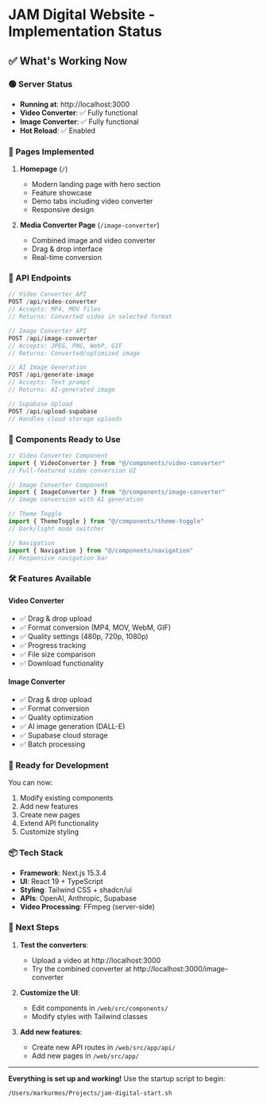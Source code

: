 # JAM Digital Website - Implementation Status

## ✅ What's Working Now

### 🟢 Server Status
- **Running at**: http://localhost:3000
- **Video Converter**: ✅ Fully functional
- **Image Converter**: ✅ Fully functional
- **Hot Reload**: ✅ Enabled

### 📄 Pages Implemented

1. **Homepage** (`/`)
   - Modern landing page with hero section
   - Feature showcase
   - Demo tabs including video converter
   - Responsive design

2. **Media Converter Page** (`/image-converter`)
   - Combined image and video converter
   - Drag & drop interface
   - Real-time conversion

### 🔌 API Endpoints

```typescript
// Video Converter API
POST /api/video-converter
// Accepts: MP4, MOV files
// Returns: Converted video in selected format

// Image Converter API  
POST /api/image-converter
// Accepts: JPEG, PNG, WebP, GIF
// Returns: Converted/optimized image

// AI Image Generation
POST /api/generate-image
// Accepts: Text prompt
// Returns: AI-generated image

// Supabase Upload
POST /api/upload-supabase
// Handles cloud storage uploads
```

### 🎨 Components Ready to Use

```typescript
// Video Converter Component
import { VideoConverter } from "@/components/video-converter"
// Full-featured video conversion UI

// Image Converter Component
import { ImageConverter } from "@/components/image-converter"
// Image conversion with AI generation

// Theme Toggle
import { ThemeToggle } from "@/components/theme-toggle"
// Dark/light mode switcher

// Navigation
import { Navigation } from "@/components/navigation"
// Responsive navigation bar
```

### 🛠️ Features Available

#### Video Converter
- ✅ Drag & drop upload
- ✅ Format conversion (MP4, MOV, WebM, GIF)
- ✅ Quality settings (480p, 720p, 1080p)
- ✅ Progress tracking
- ✅ File size comparison
- ✅ Download functionality

#### Image Converter
- ✅ Drag & drop upload
- ✅ Format conversion
- ✅ Quality optimization
- ✅ AI image generation (DALL-E)
- ✅ Supabase cloud storage
- ✅ Batch processing

### 🎯 Ready for Development

You can now:
1. Modify existing components
2. Add new features
3. Create new pages
4. Extend API functionality
5. Customize styling

### 📦 Tech Stack

- **Framework**: Next.js 15.3.4
- **UI**: React 19 + TypeScript
- **Styling**: Tailwind CSS + shadcn/ui
- **APIs**: OpenAI, Anthropic, Supabase
- **Video Processing**: FFmpeg (server-side)

### 🚀 Next Steps

1. **Test the converters**: 
   - Upload a video at http://localhost:3000
   - Try the combined converter at http://localhost:3000/image-converter

2. **Customize the UI**:
   - Edit components in `/web/src/components/`
   - Modify styles with Tailwind classes

3. **Add new features**:
   - Create new API routes in `/web/src/app/api/`
   - Add new pages in `/web/src/app/`

---

**Everything is set up and working!** Use the startup script to begin:
```bash
/Users/markurmos/Projects/jam-digital-start.sh
``` 
